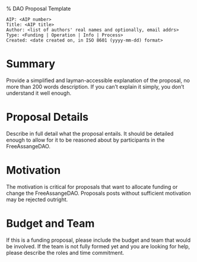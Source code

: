 ﻿% DAO Proposal Template

```
AIP: <AIP number>
Title: <AIP title>
Author: <list of authors' real names and optionally, email addrs>
Type: <Funding | Operation | Info | Process>  
Created: <date created on, in ISO 8601 (yyyy-mm-dd) format>  
```

# Summary

Provide a simplified and layman-accessible explanation of the proposal, no more than 200 words description. If you can’t explain it simply, you don’t understand it well enough.  

# Proposal Details

Describe in full detail what the proposal entails. It should be detailed enough to allow for it to be reasoned about by participants in the FreeAssangeDAO.   

# Motivation

The motivation is critical for proposals that want to allocate funding or change the FreeAssangeDAO. Proposals posts without sufficient motivation may be rejected outright.  

# Budget and Team

If this is a funding proposal, please include the budget and team that would be involved. If the team is not fully formed yet and you are looking for help, please describe the roles and time commitment.

